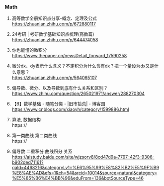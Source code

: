 ### Math
1. 高等数学全册知识点分享-概念、定理及公式  
https://zhuanlan.zhihu.com/p/672880117

1. 24考研 | 考研数学基础知识点梳理(高数篇)  
https://zhuanlan.zhihu.com/p/644474058

1. 你也能懂的微积分  
https://www.thepaper.cn/newsDetail_forward_17590258

1. 微分dx、dy表示什么含义？不定积分为什么含有dx？把一个量设为dx又是什么意思？  
https://zhuanlan.zhihu.com/p/564065107

1. 偏导数、微分、以及导数到底有什么关系和区别？  
https://www.zhihu.com/question/265021971/answer/288270304

1. 【B】数学基础 - 随笔分类 - |旧市拾荒| - 博客园  
https://www.cnblogs.com/xiaoyh/category/1599886.html

1. 算法, 数据结构  
https://

1. 第一类曲线 第二类曲线  
https://

1. 偏导数 二重积分 曲线积分 关系  
https://aistudy.baidu.com/site/wjzsorv8/8cd47d9a-7797-42f3-9306-b902ded71161?qaId=4468216&categoryLv1=%E6%95%99%E8%82%B2%E5%9F%B9%E8%AE%AD&efs=1&ch=54&srcid=10014&source=natural&category=%E5%85%B6%E4%BB%96&eduFrom=136&botSourceType=46

